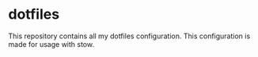 # dotfiles

This repository contains all my dotfiles configuration.
This configuration is made for usage with stow.
